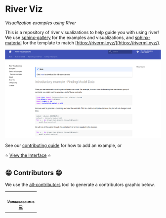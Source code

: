 # River Viz

_Visualization examples using River_

This is a repository of river visualizations to help guide you with using river!
We use [sphinx-gallery](https://sphinx-gallery.github.io/stable/getting_started.html) for the 
examples and visualizations, and [sphinx-material](https://github.com/bashtage/sphinx-material/)
for the template to match [https://riverml.xyz/](https://riverml.xyz/).

![images/viz.png](images/viz.png)

See our [contributing guide](contributing.md) for how to add an example, or 

⭐️ [View the Interface](https://online-ml.github.io/viz/) ⭐️


## 😁️ Contributors 😁️

We use the [all-contributors](https://github.com/all-contributors/all-contributors) 
tool to generate a contributors graphic below.

<!-- ALL-CONTRIBUTORS-LIST:START - Do not remove or modify this section -->
<!-- prettier-ignore-start -->
<!-- markdownlint-disable -->
<table>
  <tr>
    <td align="center"><a href="https://vsoch.github.io"><img src="https://avatars.githubusercontent.com/u/814322?v=4?s=100" width="100px;" alt=""/><br /><sub><b>Vanessasaurus</b></sub></a><br /><a href="https://github.com/online-ml/viz/commits?author=vsoch" title="Code">💻</a></td>
  </tr>
</table>

<!-- markdownlint-restore -->
<!-- prettier-ignore-end -->

<!-- ALL-CONTRIBUTORS-LIST:END -->
